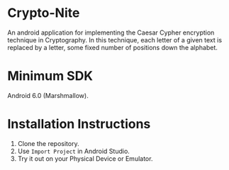 # Crypto-Nite
An android application for implementing the Caesar Cypher encryption technique in Cryptography. In this technique, each letter of a given text is replaced by a letter, some fixed number of positions down the alphabet.

# Minimum SDK
  
  Android 6.0 (Marshmallow).

# Installation Instructions
1. Clone the repository.
2. Use `Import Project` in Android Studio.
3. Try it out on your Physical Device or Emulator.
